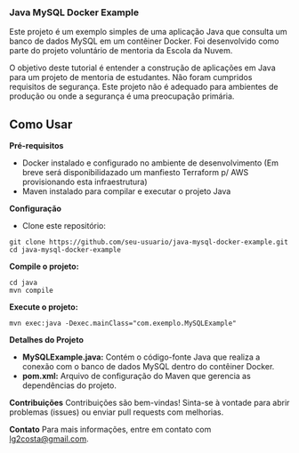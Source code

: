 ### Java MySQL Docker Example
Este projeto é um exemplo simples de uma aplicação Java que consulta um banco de dados MySQL em um contêiner Docker. Foi desenvolvido como parte do projeto voluntário de mentoria da Escola da Nuvem.

O objetivo deste tutorial é entender a construção de aplicações em Java para um projeto de mentoria de estudantes. Não foram cumpridos requisitos de segurança. Este projeto não é adequado para ambientes de produção ou onde a segurança é uma preocupação primária.

## Como Usar  
**Pré-requisitos**  
- Docker instalado e configurado no ambiente de desenvolvimento (Em breve será disponibilidazado um manfiesto Terraform p/ AWS provisionando esta infraestrutura)  
- Maven instalado para compilar e executar o projeto Java


**Configuração**  
- Clone este repositório:  


```
git clone https://github.com/seu-usuario/java-mysql-docker-example.git  
cd java-mysql-docker-example
```  

**Compile o projeto:**  

```
cd java
mvn compile
```
**Execute o projeto:**

```
mvn exec:java -Dexec.mainClass="com.exemplo.MySQLExample"  
```

**Detalhes do Projeto**  

- **MySQLExample.java:** Contém o código-fonte Java que realiza a conexão com o banco de dados MySQL dentro do contêiner Docker.  
- **pom.xml:** Arquivo de configuração do Maven que gerencia as dependências do projeto.  




**Contribuições**
Contribuições são bem-vindas! Sinta-se à vontade para abrir problemas (issues) ou enviar pull requests com melhorias.

**Contato**
Para mais informações, entre em contato com lg2costa@gmail.com.
